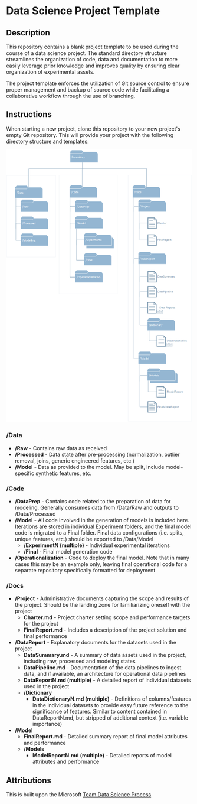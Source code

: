 # Data Science Project Template

## Description
This repository contains a blank project template to be used during the course of a data science project. The standard directory structure
streamlines the organization of code, data and documentation to more easily leverage prior knowledge and improves quality by ensuring clear
organization of experimental assets.

The project template enforces the utilization of Git source control to ensure proper management and backup of source code while facilitating
a collaborative workflow through the use of branching.

## Instructions
When starting a new project, clone this repository to your new project's empty Git repository. This will provide your project with the following directory structure and templates:

![DIR_STRUCTURE](./media/DirectoryStructure.png)

### /Data
* **/Raw** - Contains raw data as received
* **/Processed** - Data state after pre-processing (normalization, outlier removal, joins, generic engineered features, etc.)
* **/Model** - Data as provided to the model. May be split, include model-specific synthetic features, etc.

### /Code
* **/DataPrep** - Contains code related to the preparation of data for modeling. Generally consumes data from /Data/Raw and outputs to /Data/Processed
* **/Model** - All code involved in the generation of models is included here. Iterations are stored in individual Experiment folders, and the final model code is migrated to a Final folder. Final data configurations (i.e. splits, unique features, etc.) should be exported to /Data/Model
   * **/ExperimentN (multiple)** - Individual experimental iterations
   * **/Final** - Final model generation code
* **/Operationalization** - Code to deploy the final model. Note that in many cases this may be an example only, leaving final operational code for a separate repository specifically formatted for deployment

### /Docs
* **/Project** - Administrative documents capturing the scope and results of the project. Should be the landing zone for familiarizing oneself with the project
  * **Charter.md** - Project charter setting scope and performance targets for the project
  * **FinalReport.md** - Includes a description of the project solution and final performance
* **/DataReport** - Explanatory documents for the datasets used in the project
  * **DataSummary.md** - A summary of data assets used in the project, including raw, processed and modeling states
  * **DataPipeline.md** - Documentation of the data pipelines to ingest data, and if available, an architecture for operational data pipelines
  * **DataReportN.md (multiple)** - A detailed report of individual datasets used in the project
  * **/Dictionary**
    * **DataDictionaryN.md (multiple)** - Definitions of columns/features in the individual datasets to provide easy future reference to the significance of features. Similar to content contained in DataReportN.md, but stripped of additional context (i.e. variable importance)
* **/Model**
  * **FinalReport.md** - Detailed summary report of final model attributes and performance
  * **/Models**
    * **ModelReportN.md (multiple)** - Detailed reports of model attributes and performance

## Attributions
This is built upon the Microsoft [Team Data Science Process](https://blogs.technet.microsoft.com/machinelearning/2016/10/11/introducing-the-team-data-science-process-from-microsoft/)
